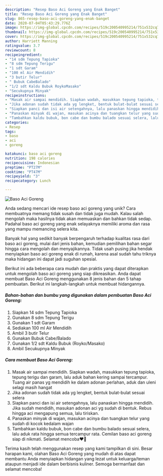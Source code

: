 ```yaml
---
description: "Resep Baso Aci Goreng yang Enak Banget"
title: "Resep Baso Aci Goreng yang Enak Banget"
slug: 865-resep-baso-aci-goreng-yang-enak-banget
date: 2020-07-04T05:43:29.776Z
image: https://img-global.cpcdn.com/recipes/519c200540995214/751x532cq70/baso-aci-goreng-foto-resep-utama.jpg
thumbnail: https://img-global.cpcdn.com/recipes/519c200540995214/751x532cq70/baso-aci-goreng-foto-resep-utama.jpg
cover: https://img-global.cpcdn.com/recipes/519c200540995214/751x532cq70/baso-aci-goreng-foto-resep-utama.jpg
author: Harriett Manning
ratingvalue: 3.7
reviewcount: 8
recipeingredient:
- "14 sdm Tepung Tapioka"
- "8 sdm Tepung Terigu"
- "1 sdt Garam"
- "100 ml Air Mendidih"
- "3 butir Telur"
- " Bubuk CabeBalado"
- "1/2 sdt Kaldu Bubuk RoykoMasako"
- "Secukupnya Minyak"
recipeinstructions:
- "Masak air sampai mendidih. Siapkan wadah, masukkan tepung tapioka, tepung terigu dan garam, lalu aduk bahan kering sampai tercampur. Tuang air panas yg mendidih ke dalam adonan perlahan, aduk dan uleni selagi masih hangat"
- "Jika adonan sudah tidak ada yg lengket, bentuk bulat-bulat sesuai selera"
- "Siapkan panci dan isi air setengahnya, lalu panaskan hingga mendidih. Jika sudah mendidih, masukan adonan aci yg sudah di bentuk. Rebus hingga aci mengapung semua, lalu tiriskan."
- "Panaskan minyak di wajan, masukan acinya dan tuangkan telur yang sudah di kocok kedalam wajan"
- "Tambahkan kaldu bubuk, bon cabe dan bumbu balado sesuai selera, lalu aduk rata hingga semua tercampur rata. Cemilan baso aci goreng siap di nikmati. Selamat mencoba❤️🥰"
categories:
- Resep
tags:
- baso
- aci
- goreng

katakunci: baso aci goreng 
nutrition: 198 calories
recipecuisine: Indonesian
preptime: "PT27M"
cooktime: "PT47M"
recipeyield: "3"
recipecategory: Lunch

---
```



![Baso Aci Goreng](https://img-global.cpcdn.com/recipes/519c200540995214/751x532cq70/baso-aci-goreng-foto-resep-utama.jpg)

Anda sedang mencari ide resep baso aci goreng yang unik? Cara membuatnya memang tidak susah dan tidak juga mudah. Kalau salah mengolah maka hasilnya tidak akan memuaskan dan bahkan tidak sedap. Padahal baso aci goreng yang enak selayaknya memiliki aroma dan rasa yang mampu memancing selera kita.



Banyak hal yang sedikit banyak berpengaruh terhadap kualitas rasa dari baso aci goreng, mulai dari jenis bahan, kemudian pemilihan bahan segar hingga cara mengolah dan menyajikannya. Tidak usah pusing jika hendak menyiapkan baso aci goreng enak di rumah, karena asal sudah tahu triknya maka hidangan ini dapat jadi suguhan spesial.


Berikut ini ada beberapa cara mudah dan praktis yang dapat diterapkan untuk mengolah baso aci goreng yang siap dikreasikan. Anda dapat membuat Baso Aci Goreng menggunakan 8 jenis bahan dan 5 tahap pembuatan. Berikut ini langkah-langkah untuk membuat hidangannya.

<!--inarticleads1-->

##### Bahan-bahan dan bumbu yang digunakan dalam pembuatan Baso Aci Goreng:

1. Siapkan 14 sdm Tepung Tapioka
1. Gunakan 8 sdm Tepung Terigu
1. Gunakan 1 sdt Garam
1. Sediakan 100 ml Air Mendidih
1. Ambil 3 butir Telur
1. Gunakan  Bubuk Cabe/Balado
1. Gunakan 1/2 sdt Kaldu Bubuk (Royko/Masako)
1. Ambil Secukupnya Minyak




<!--inarticleads2-->

##### Cara membuat Baso Aci Goreng:

1. Masak air sampai mendidih. Siapkan wadah, masukkan tepung tapioka, tepung terigu dan garam, lalu aduk bahan kering sampai tercampur. Tuang air panas yg mendidih ke dalam adonan perlahan, aduk dan uleni selagi masih hangat
1. Jika adonan sudah tidak ada yg lengket, bentuk bulat-bulat sesuai selera
1. Siapkan panci dan isi air setengahnya, lalu panaskan hingga mendidih. Jika sudah mendidih, masukan adonan aci yg sudah di bentuk. Rebus hingga aci mengapung semua, lalu tiriskan.
1. Panaskan minyak di wajan, masukan acinya dan tuangkan telur yang sudah di kocok kedalam wajan
1. Tambahkan kaldu bubuk, bon cabe dan bumbu balado sesuai selera, lalu aduk rata hingga semua tercampur rata. Cemilan baso aci goreng siap di nikmati. Selamat mencoba❤️🥰




Terima kasih telah menggunakan resep yang kami tampilkan di sini. Besar harapan kami, olahan Baso Aci Goreng yang mudah di atas dapat membantu Anda menyiapkan hidangan yang lezat untuk keluarga/teman ataupun menjadi ide dalam berbisnis kuliner. Semoga bermanfaat dan selamat mencoba!
